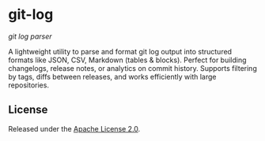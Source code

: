 <div>

# git-log

_git log parser_

<div>

A lightweight utility to parse and format git log output into structured formats like JSON, CSV, Markdown (tables & blocks). Perfect for building changelogs, release notes, or analytics on commit history. Supports filtering by tags, diffs between releases, and works efficiently with large repositories.

## License

Released under the [Apache License 2.0](./LICENSE).
